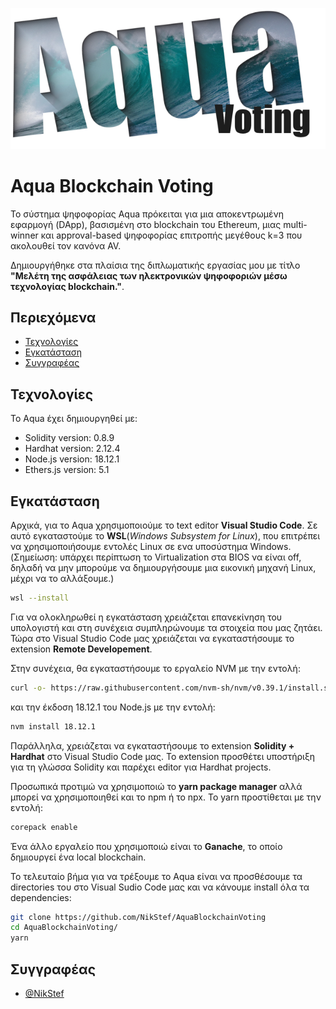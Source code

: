 ![Logo](/Aqua_Frontend/img/AquaLogo.png)
# Aqua Blockchain Voting
Το σύστημα ψηφοφορίας Aqua πρόκειται για μια αποκεντρωμένη εφαρμογή (DApp), βασισμένη στο blockchain του Ethereum,  μιας multi-winner και approval-based ψηφοφορίας επιτροπής μεγέθους k=3 που ακολουθεί τον κανόνα AV.

Δημιουργήθηκε στα πλαίσια της διπλωματικής εργασίας μου με τίτλο **"Μελέτη της ασφάλειας των ηλεκτρονικών ψηφοφοριών μέσω τεχνολογίας blockchain."**.

## Περιεχόμενα
* [Τεχνολογίες](#Τεχνολογίες)
* [Εγκατάσταση](#Εγκατάσταση)
* [Συγγραφέας](#Συγγραφέας)

## Τεχνολογίες
Το Aqua έχει δημιουργηθεί με:

* Solidity version: 0.8.9
* Hardhat version: 2.12.4
* Node.js version: 18.12.1
* Ethers.js version: 5.1

## Εγκατάσταση
Αρχικά, για το Aqua χρησιμοποιούμε το text editor **Visual Studio Code**. 
Σε αυτό εγκαταστούμε το **WSL**(*Windows Subsystem for Linux*), που επιτρέπει να χρησιμοποιήσουμε εντολές Linux σε ενα υποσύστημα Windows. (Σημείωση: υπάρχει περίπτωση το Virtualization στα BIOS να είναι off, δηλαδή να μην μπορούμε να δημιουργήσουμε μια εικονική μηχανή Linux, μέχρι να το αλλάξουμε.)
```bash
wsl --install
```
Για να ολοκληρωθεί η εγκατάσταση χρειάζεται επανεκίνηση του υπολογιστή και στη συνέχεια συμπληρώνουμε τα στοιχεία που μας ζητάει. Τώρα στο Visual Studio Code μας χρειάζεται να εγκαταστήσουμε το extension **Remote Developement**.

Στην συνέχεια, θα εγκαταστήσουμε το εργαλείο NVM με την εντολή:
```bash
curl -o- https://raw.githubusercontent.com/nvm-sh/nvm/v0.39.1/install.sh | bash
```
και την έκδοση 18.12.1 του Node.js με την εντολή:
```bash
nvm install 18.12.1
```
Παράλληλα, χρειάζεται να εγκαταστήσουμε το extension **Solidity + Hardhat** στο Visual Studio Code μας. Το extension προσθέτει υποστήριξη για τη γλώσσα Solidity και παρέχει editor για Hardhat projects.

Προσωπικά προτιμώ να χρησιμοποιώ το **yarn package manager** αλλά μπορεί να χρησιμοποιηθεί και το npm ή το npx. Το yarn προστίθεται με την εντολή:
```bash
corepack enable
```
Ένα άλλο εργαλείο που χρησιμοποιώ είναι το **Ganache**, το οποίο δημιουργεί ένα local blockchain.

Το τελευταίο βήμα για να τρέξουμε το Aqua είναι να προσθέσουμε τα directories του στο Visual Sudio Code μας και να κάνουμε install όλα τα dependencies:
```bash
git clone https://github.com/NikStef/AquaBlockchainVoting
cd AquaBlockchainVoting/
yarn
```
## Συγγραφέας

- [@NikStef](https://github.com/NikStef)

